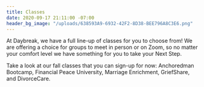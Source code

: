```yaml
---
title: Classes
date: 2020-09-17 21:11:00 -07:00
header_bg_image: "/uploads/638593A9-6932-42F2-8D38-BEE796A8C3E6.png"
---
```


At Daybreak, we have a full line-up of classes for you to choose from!  We are offering a choice for groups to meet in person or on Zoom, so no matter your comfort level we have something for you to take your Next Step.  

Take a look at our fall classes that you can sign-up for now:  Anchoredman Bootcamp, Financial Peace University, Marriage Enrichment, GriefShare, and DivorceCare.   